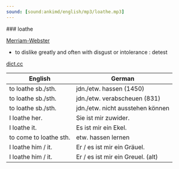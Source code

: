 ```yaml
---
sound: [sound:ankimd/english/mp3/loathe.mp3]
---
```


\### loathe

[Merriam-Webster](https://www.merriam-webster.com/dictionary/loathe)

- to dislike greatly and often with disgust or intolerance : detest

[dict.cc](https://www.dict.cc/loathe)

| English        | German       |
| -------------- | ------------ |
| to loathe sb./sth. | jdn./etw. hassen (1450) |
| to loathe sb./sth. | jdn./etw. verabscheuen (831) |
| to loathe sb./sth. | jdn./etw. nicht ausstehen können |
| I loathe her. | Sie ist mir zuwider. |
| I loathe it. | Es ist mir ein Ekel. |
| to come to loathe sth. | etw. hassen lernen |
| I loathe him / it. | Er / es ist mir ein Gräuel. |
| I loathe him / it. | Er / es ist mir ein Greuel. (alt) |
